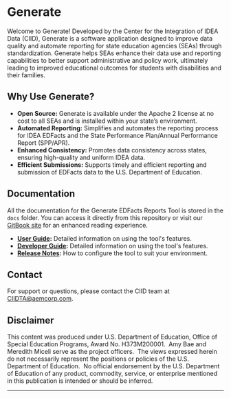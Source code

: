 # Generate

Welcome to Generate! Developed by the Center for the Integration of IDEA Data (CIID), Generate is a software application designed to improve data quality and automate reporting for state education agencies (SEAs) through standardization. Generate helps SEAs enhance their data use and reporting capabilities to better support administrative and policy work, ultimately leading to improved educational outcomes for students with disabilities and their families.

## Why Use Generate?

- **Open Source:** Generate is available under the Apache 2 license at no cost to all SEAs and is installed within your state’s environment.
- **Automated Reporting:** Simplifies and automates the reporting process for IDEA EDFacts and the State Performance Plan/Annual Performance Report (SPP/APR).
- **Enhanced Consistency:** Promotes data consistency across states, ensuring high-quality and uniform IDEA data.
- **Efficient Submissions:** Supports timely and efficient reporting and submission of EDFacts data to the U.S. Department of Education.

## Documentation

All the documentation for the Generate EDFacts Reports Tool is stored in the `docs` folder. You can access it directly from this repository or visit our [GitBook site](https://center-for-the-integration-of-id.gitbook.io/generate-documentation) for an enhanced reading experience. 

- **[User Guide](docs/user-guide/):** Detailed information on using the tool's features.
- **[Developer Guide](docs/developer-guides/):** Detailed information on using the tool's features.
- **[Release Notes](docs/release-notes/):** How to configure the tool to suit your environment.

## Contact

For support or questions, please contact the CIID team at [CIIDTA@aemcorp.com](mailto:CIIDTA@aemcorp.com).

## Disclaimer
This content was produced under U.S. Department of Education, Office of Special Education Programs, Award No. H373M200001.  Amy Bae and Meredith Miceli serve as the project officers.  The views expressed herein do not necessarily represent the positions or policies of the U.S. Department of Education.  No official endorsement by the U.S. Department of Education of any product, commodity, service, or enterprise mentioned in this publication is intended or should be inferred.


---


